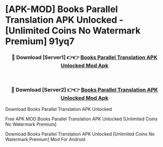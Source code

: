 # [APK-MOD] Books Parallel Translation APK Unlocked - [Unlimited Coins No Watermark Premium] 91yq7



<div align="center">
<h3>🔴 Download [Server1] 👉👉 <a href="https://momento.my/?title=Books_Parallel_Translation_APK_Unlocked">Books Parallel Translation APK Unlocked Mod Apk</a></h3><br>

<h3>🔴 Download [Server2] 👉👉 <a href="https://momento.my/?title=Books_Parallel_Translation_APK_Unlocked">Books Parallel Translation APK Unlocked Mod Apk</a></h3>
</div>



Download Books Parallel Translation APK Unlocked 

Free APK MOD Books Parallel Translation APK Unlocked [Unlimited Coins No Watermark Premium]

Download Books Parallel Translation APK Unlocked [Unlimited Coins No Watermark Premium] Mod For Android
